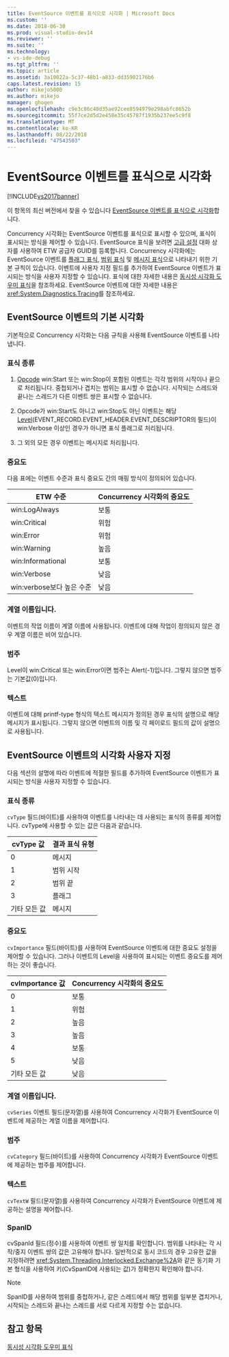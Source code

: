 ```yaml
---
title: EventSource 이벤트를 표식으로 시각화 | Microsoft Docs
ms.custom: ''
ms.date: 2018-06-30
ms.prod: visual-studio-dev14
ms.reviewer: ''
ms.suite: ''
ms.technology:
- vs-ide-debug
ms.tgt_pltfrm: ''
ms.topic: article
ms.assetid: 3a10022a-5c37-48b1-a833-dd35902176b6
caps.latest.revision: 15
author: mikejo5000
ms.author: mikejo
manager: ghogen
ms.openlocfilehash: c9e3c86c40d35ae92cee8594979e298abfc8652b
ms.sourcegitcommit: 55f7ce2d5d2e458e35c45787f1935b237ee5c9f8
ms.translationtype: MT
ms.contentlocale: ko-KR
ms.lasthandoff: 08/22/2018
ms.locfileid: "47543503"
---
```

# <a name="visualizing-eventsource-events-as-markers"></a>EventSource 이벤트를 표식으로 시각화
[!INCLUDE[vs2017banner](../includes/vs2017banner.md)]

이 항목의 최신 버전에서 찾을 수 있습니다 [EventSource 이벤트를 표식으로 시각화](https://docs.microsoft.com/visualstudio/profiling/visualizing-eventsource-events-as-markers)합니다.  
  
Concurrency 시각화는 EventSource 이벤트를 표식으로 표시할 수 있으며, 표식이 표시되는 방식을 제어할 수 있습니다. EventSource 표식을 보려면 [고급 설정](../profiling/advanced-settings-dialog-box-concurrency-visualizer.md) 대화 상자를 사용하여 ETW 공급자 GUID를 등록합니다. Concurrency 시각화에는 EventSource 이벤트를 [플래그 표식](../profiling/flag-markers.md), [범위 표식](../profiling/span-markers.md) 및 [메시지 표식](../profiling/message-markers.md)으로 나타내기 위한 기본 규칙이 있습니다. 이벤트에 사용자 지정 필드를 추가하여 EventSource 이벤트가 표시되는 방식을 사용자 지정할 수 있습니다. 표식에 대한 자세한 내용은 [동시성 시각화 도우미 표식](../profiling/concurrency-visualizer-markers.md)을 참조하세요. EventSource 이벤트에 대한 자세한 내용은 <xref:System.Diagnostics.Tracing>를 참조하세요.  
  
## <a name="default-visualization-of-eventsource-events"></a>EventSource 이벤트의 기본 시각화  
 기본적으로 Concurrency 시각화는 다음 규칙을 사용해 EventSource 이벤트를 나타냅니다.  
  
### <a name="marker-type"></a>표식 종류  
  
1.  [Opcode](http://msdn.microsoft.com/en-us/d97953df-669b-4c55-b1a8-925022b339b7) win:Start 또는 win:Stop이 포함된 이벤트는 각각 범위의 시작이나 끝으로 처리됩니다.  중첩되거나 겹치는 범위는 표시할 수 없습니다. 시작되는 스레드와 끝나는 스레드가 다른 이벤트 쌍은 표시할 수 없습니다.  
  
2.  Opcode가 win:Start도 아니고 win:Stop도 아닌 이벤트는 해당 [Level](http://msdn.microsoft.com/en-us/dfa4e0a9-4d89-4f50-aef9-1dae0dc11726)(EVENT_RECORD.EVENT_HEADER.EVENT_DESCRIPTOR의 필드)이 win:Verbose 이상인 경우가 아니면 표식 플래그로 처리됩니다.  
  
3.  그 외의 모든 경우 이벤트는 메시지로 처리됩니다.  
  
### <a name="importance"></a>중요도  
 다음 표에는 이벤트 수준과 표식 중요도 간의 매핑 방식이 정의되어 있습니다.  
  
|ETW 수준|Concurrency 시각화의 중요도|  
|---------------|---------------------------------------|  
|win:LogAlways|보통|  
|win:Critical|위험|  
|win:Error|위험|  
|win:Warning|높음|  
|win:Informational|보통|  
|win:Verbose|낮음|  
|win:verbose보다 높은 수준|낮음|  
  
### <a name="series-name"></a>계열 이름입니다.  
 이벤트의 작업 이름이 계열 이름에 사용됩니다. 이벤트에 대해 작업이 정의되지 않은 경우 계열 이름은 비어 있습니다.  
  
### <a name="category"></a>범주  
 Level이 win:Critical 또는 win:Error이면 범주는 Alert(-1)입니다. 그렇지 않으면 범주는 기본값(0)입니다.  
  
### <a name="text"></a>텍스트  
 이벤트에 대해 printf-type 형식의 텍스트 메시지가 정의된 경우 표식의 설명으로 해당 메시지가 표시됩니다. 그렇지 않으면 이벤트의 이름 및 각 페이로드 필드의 값이 설명으로 사용됩니다.  
  
## <a name="customizing-visualization-of-eventsource-events"></a>EventSource 이벤트의 시각화 사용자 지정  
 다음 섹션의 설명에 따라 이벤트에 적절한 필드를 추가하여 EventSource 이벤트가 표시되는 방식을 사용자 지정할 수 있습니다.  
  
### <a name="marker-type"></a>표식 종류  
 `cvType` 필드(바이트)를 사용하여 이벤트를 나타내는 데 사용되는 표식의 종류를 제어합니다. cvType에 사용할 수 있는 값은 다음과 같습니다.  
  
|cvType 값|결과 표식 유형|  
|------------------|---------------------------|  
|0|메시지|  
|1|범위 시작|  
|2|범위 끝|  
|3|플래그|  
|기타 모든 값|메시지|  
  
### <a name="importance"></a>중요도  
 `cvImportance` 필드(바이트)를 사용하여 EventSource 이벤트에 대한 중요도 설정을 제어할 수 있습니다. 그러나 이벤트의 Level을 사용하여 표시되는 이벤트 중요도를 제어하는 것이 좋습니다.  
  
|cvImportance 값|Concurrency 시각화의 중요도|  
|------------------------|---------------------------------------|  
|0|보통|  
|1|위험|  
|2|높음|  
|3|높음|  
|4|보통|  
|5|낮음|  
|기타 모든 값|낮음|  
  
### <a name="series-name"></a>계열 이름입니다.  
 `cvSeries` 이벤트 필드(문자열)를 사용하여 Concurrency 시각화가 EventSource 이벤트에 제공하는 계열 이름을 제어합니다.  
  
### <a name="category"></a>범주  
 `cvCategory` 필드(바이트)를 사용하여 Concurrency 시각화가 EventSource 이벤트에 제공하는 범주를 제어합니다.  
  
### <a name="text"></a>텍스트  
 `cvTextW` 필드(문자열)를 사용하여 Concurrency 시각화가 EventSource 이벤트에 제공하는 설명을 제어합니다.  
  
### <a name="spanid"></a>SpanID  
 cvSpanId 필드(정수)를 사용하여 이벤트 쌍 일치를 확인합니다. 범위를 나타내는 각 시작/중지 이벤트 쌍의 값은 고유해야 합니다. 일반적으로 동시 코드의 경우 고유한 값을 지정하려면 <xref:System.Threading.Interlocked.Exchange%2A>와 같은 동기화 기본 형식을 사용하여 키(CvSpanID에 사용되는 값)가 정확한지 확인해야 합니다.  
  
> [!NOTE]
>  SpanID를 사용하여 범위를 중첩하거나, 같은 스레드에서 해당 범위를 일부분 겹치거나, 시작되는 스레드와 끝나는 스레드를 서로 다르게 지정할 수는 없습니다.  
  
## <a name="see-also"></a>참고 항목  
 [동시성 시각화 도우미 표식](../profiling/concurrency-visualizer-markers.md)



